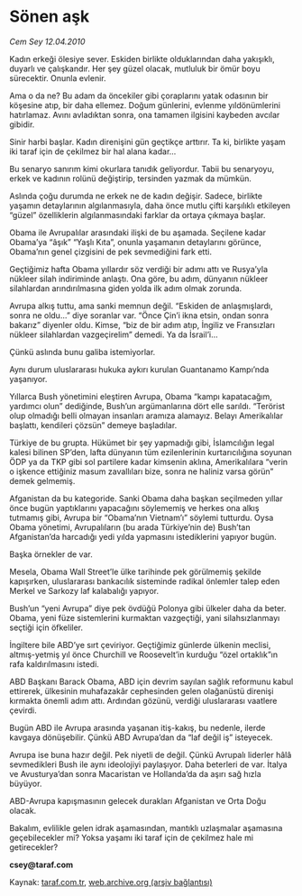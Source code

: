 # Sönen aşk

*Cem Sey 12.04.2010*

<div class="yazi"><p>Kadın erkeği ölesiye sever. Eskiden birlikte olduklarından daha yakışıklı, duyarlı ve çalışkandır. Her şey güzel olacak, mutluluk bir ömür boyu sürecektir. Onunla evlenir.</p>
<p>Ama o da ne? Bu adam da öncekiler gibi çoraplarını yatak odasının bir köşesine atıp, bir daha ellemez. Doğum günlerini, evlenme yıldönümlerini hatırlamaz. Avını avladıktan sonra, ona tamamen ilgisini kaybeden avcılar gibidir.</p>
<p>Sinir harbi başlar. Kadın direnişini gün geçtikçe arttırır. Ta ki, birlikte yaşam iki taraf için de çekilmez bir hal alana kadar...</p>
<p>Bu senaryo sanırım kimi okurlara tanıdık geliyordur. Tabii bu senaryoyu, erkek ve kadının rolünü değiştirip, tersinden yazmak da mümkün.</p>
<p>Aslında çoğu durumda ne erkek ne de kadın değişir. Sadece, birlikte yaşamın detaylarının algılanmasıyla, daha önce mutlu çifti karşılıklı etkileyen “güzel” özelliklerin algılanmasındaki farklar da ortaya çıkmaya başlar.</p>
<p>Obama ile Avrupalılar arasındaki ilişki de bu aşamada. Seçilene kadar Obama’ya “âşık” “Yaşlı Kıta”, onunla yaşamanın detaylarını görünce, Obama’nın genel çizgisini de pek sevmediğini fark etti.</p>
<p>Geçtiğimiz hafta Obama yıllardır söz verdiği bir adımı attı ve Rusya’yla nükleer silah indiriminde anlaştı. Ona göre, bu adım, dünyanın nükleer silahlardan arındırılmasına giden yolda ilk adım olmak zorunda.</p>
<p>Avrupa alkış tuttu, ama sanki memnun değil. “Eskiden de anlaşmışlardı, sonra ne oldu...” diye soranlar var. “Önce Çin’i ikna etsin, ondan sonra bakarız” diyenler oldu. Kimse, “biz de bir adım atıp, İngiliz ve Fransızları nükleer silahlardan vazgeçirelim” demedi. Ya da İsrail’i...</p>
<p>Çünkü aslında bunu galiba istemiyorlar.</p>
<p>Aynı durum uluslararası hukuka aykırı kurulan Guantanamo Kampı’nda yaşanıyor.</p>
<p>Yıllarca Bush yönetimini eleştiren Avrupa, Obama “kampı kapatacağım, yardımcı olun” dediğinde, Bush’un argümanlarına dört elle sarıldı. “Terörist olup olmadığı belli olmayan insanları aramıza alamayız. Belayı Amerikalılar başlattı, kendileri çözsün” demeye başladılar.</p>
<p>Türkiye de bu grupta. Hükümet bir şey yapmadığı gibi, İslamcılığın legal kalesi bilinen SP’den, lafta dünyanın tüm ezilenlerinin kurtarıcılığına soyunan ÖDP ya da TKP gibi sol partilere kadar kimsenin aklına, Amerikalılara “verin o işkence ettiğiniz masum zavallıları bize, sonra ne haliniz varsa görün” demek gelmemiş.</p>
<p>Afganistan da bu kategoride. Sanki Obama daha başkan seçilmeden yıllar önce bugün yaptıklarını yapacağını söylememiş ve herkes ona alkış tutmamış gibi, Avrupa bir “Obama’nın Vietnam’ı” söylemi tutturdu. Oysa Obama yönetimi, Avrupalıların (bu arada Türkiye’nin de) Bush’tan Afganistan’da harcadığı yedi yılda yapmasını istediklerini yapıyor bugün.</p>
<p>Başka örnekler de var.</p>
<p>Mesela, Obama Wall Street’le ülke tarihinde pek görülmemiş şekilde kapışırken, uluslararası bankacılık sisteminde radikal önlemler talep eden Merkel ve Sarkozy laf kalabalığı yapıyor.</p>
<p>Bush’un “yeni Avrupa” diye pek övdüğü Polonya gibi ülkeler daha da beter. Obama, yeni füze sistemlerini kurmaktan vazgeçtiği, yani silahsızlanmayı seçtiği için öfkeliler.</p>
<p>İngiltere bile ABD’ye sırt çeviriyor. Geçtiğimiz günlerde ülkenin meclisi, altmış-yetmiş yıl önce Churchill ve Roosevelt’in kurduğu “özel ortaklık”ın rafa kaldırılmasını istedi.</p>
<p>ABD Başkanı Barack Obama, ABD için devrim sayılan sağlık reformunu kabul ettirerek, ülkesinin muhafazakâr cephesinden gelen olağanüstü direnişi kırmakta önemli adım attı. Ardından gözünü, verdiği uluslararası vaatlere çevirdi.</p>
<p>Bugün ABD ile Avrupa arasında yaşanan itiş-kakış, bu nedenle, ilerde kavgaya dönüşebilir. Çünkü ABD Avrupa’dan da “laf değil iş” isteyecek.</p>
<p>Avrupa ise buna hazır değil. Pek niyetli de değil. Çünkü Avrupalı liderler hâlâ sevmedikleri Bush ile aynı ideolojiyi paylaşıyor. Daha beterleri de var. İtalya ve Avusturya’dan sonra Macaristan ve Hollanda’da da aşırı sağ hızla büyüyor.</p>
<p>ABD-Avrupa kapışmasının gelecek durakları Afganistan ve Orta Doğu olacak.</p>
<p>Bakalım, evlilikle gelen idrak aşamasından, mantıklı uzlaşmalar aşamasına geçebilecekler mi? Yoksa yaşamı iki taraf için de çekilmez hale mi getirecekler?</p>
<p><b>csey@taraf.com</b></p></div>

Kaynak: [taraf.com.tr](http://www.taraf.com.tr:80/makale/10850.htm), [web.archive.org (arşiv bağlantısı)](http://web.archive.org/web/20100415185915/http://www.taraf.com.tr:80/makale/10850.htm)
